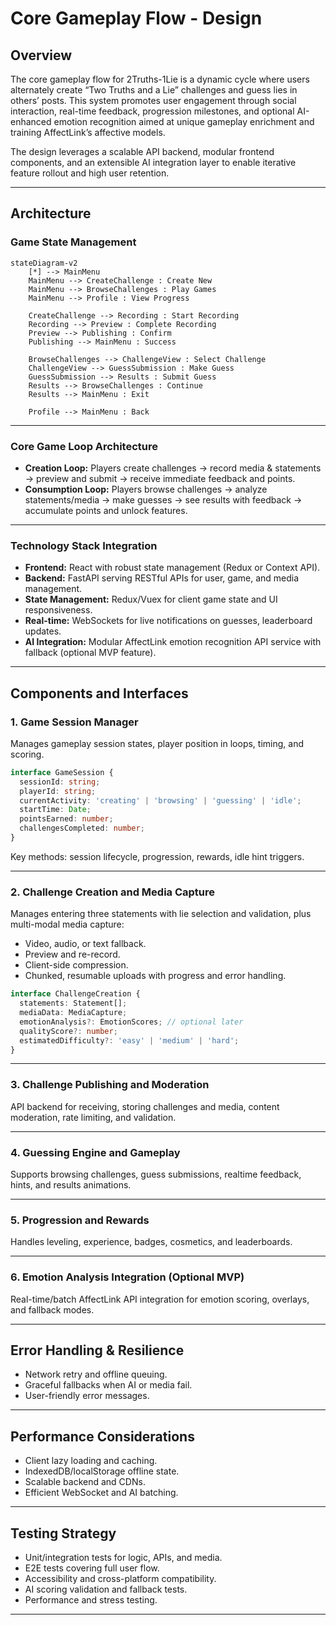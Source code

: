 # Core Gameplay Flow - Design 

## Overview

The core gameplay flow for 2Truths-1Lie is a dynamic cycle where users alternately create “Two Truths and a Lie” challenges and guess lies in others’ posts. This system promotes user engagement through social interaction, real-time feedback, progression milestones, and optional AI-enhanced emotion recognition aimed at unique gameplay enrichment and training AffectLink’s affective models.

The design leverages a scalable API backend, modular frontend components, and an extensible AI integration layer to enable iterative feature rollout and high user retention.

***

## Architecture

### Game State Management

```mermaid
stateDiagram-v2
    [*] --> MainMenu
    MainMenu --> CreateChallenge : Create New
    MainMenu --> BrowseChallenges : Play Games
    MainMenu --> Profile : View Progress
    
    CreateChallenge --> Recording : Start Recording
    Recording --> Preview : Complete Recording
    Preview --> Publishing : Confirm
    Publishing --> MainMenu : Success
    
    BrowseChallenges --> ChallengeView : Select Challenge
    ChallengeView --> GuessSubmission : Make Guess
    GuessSubmission --> Results : Submit Guess
    Results --> BrowseChallenges : Continue
    Results --> MainMenu : Exit
    
    Profile --> MainMenu : Back
```

***

### Core Game Loop Architecture

- **Creation Loop:** Players create challenges → record media & statements → preview and submit → receive immediate feedback and points.
- **Consumption Loop:** Players browse challenges → analyze statements/media → make guesses → see results with feedback → accumulate points and unlock features.

***

### Technology Stack Integration

- **Frontend:** React with robust state management (Redux or Context API).
- **Backend:** FastAPI serving RESTful APIs for user, game, and media management.
- **State Management:** Redux/Vuex for client game state and UI responsiveness.
- **Real-time:** WebSockets for live notifications on guesses, leaderboard updates.
- **AI Integration:** Modular AffectLink emotion recognition API service with fallback (optional MVP feature).

***

## Components and Interfaces

### 1. Game Session Manager

Manages gameplay session states, player position in loops, timing, and scoring.

```typescript
interface GameSession {
  sessionId: string;
  playerId: string;
  currentActivity: 'creating' | 'browsing' | 'guessing' | 'idle';
  startTime: Date;
  pointsEarned: number;
  challengesCompleted: number;
}
```

Key methods: session lifecycle, progression, rewards, idle hint triggers.

***

### 2. Challenge Creation and Media Capture

Manages entering three statements with lie selection and validation, plus multi-modal media capture:

- Video, audio, or text fallback.
- Preview and re-record.
- Client-side compression.
- Chunked, resumable uploads with progress and error handling.

```typescript
interface ChallengeCreation {
  statements: Statement[];
  mediaData: MediaCapture;
  emotionAnalysis?: EmotionScores; // optional later
  qualityScore?: number;
  estimatedDifficulty?: 'easy' | 'medium' | 'hard';
}
```

***

### 3. Challenge Publishing and Moderation

API backend for receiving, storing challenges and media, content moderation, rate limiting, and validation.

***

### 4. Guessing Engine and Gameplay

Supports browsing challenges, guess submissions, realtime feedback, hints, and results animations.

***

### 5. Progression and Rewards

Handles leveling, experience, badges, cosmetics, and leaderboards.

***

### 6. Emotion Analysis Integration (Optional MVP)

Real-time/batch AffectLink API integration for emotion scoring, overlays, and fallback modes.

***

## Error Handling & Resilience

- Network retry and offline queuing.
- Graceful fallbacks when AI or media fail.
- User-friendly error messages.

***

## Performance Considerations

- Client lazy loading and caching.
- IndexedDB/localStorage offline state.
- Scalable backend and CDNs.
- Efficient WebSocket and AI batching.

***

## Testing Strategy

- Unit/integration tests for logic, APIs, and media.
- E2E tests covering full user flow.
- Accessibility and cross-platform compatibility.
- AI scoring validation and fallback tests.
- Performance and stress testing.

***
